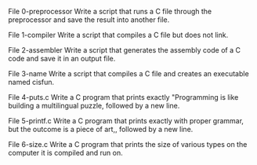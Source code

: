 File 0-preprocessor Write a script that runs a C file through the preprocessor and save the result into another file.

File 1-compiler Write a script that compiles a C file but does not link.

File 2-assembler Write a script that generates the assembly code of a C code and save it in an output file.

File 3-name Write a script that compiles a C file and creates an executable named cisfun.

File 4-puts.c Write a C program that prints exactly "Programming is like building a multilingual puzzle, followed by a new line.

File 5-printf.c Write a C program that prints exactly with proper grammar, but the outcome is a piece of art,, followed by a new line.

File 6-size.c Write a C program that prints the size of various types on the computer it is compiled and run on.
